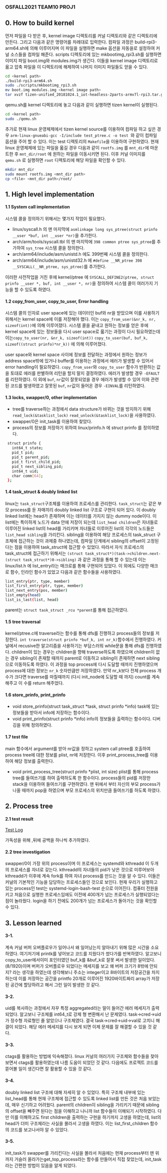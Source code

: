 ### OSFALL2021 TEAM10 PROJ1


## 0. How to build kernel
먼저 파일을 다 받은 후, kernel image 디렉토리를 커널 디렉토리와 같은 디렉토리에 만든다. 그리고 다음과 같은 명령어를 차례대로 입력한다. 컴파일 과정은 build-rpi3-arm64.sh에 의해 이루어지며 이 파일을 실행하면 make 옵션을 자동을로 설정하여 커널 소스들을 컴파일 해준다. scripts 디렉토리에 있는 mkbootimg_rpi3.sh를 실행하면 이미지 파일 boot.img와 modules.img가 생긴다. 이들을 kernel image 디렉토리로 옮고 압축 파일을 이 디렉토리에 해제하여 나머지 이미지 파일들도 얻을 수 있다.
```bash
cd <kernel path>
./build-rpi3-arm64.sh
sudo ./scripts/mkbootimg_rpi3.sh
mv boot.img modules.img <kernel image path>
tar xvzf tizen-unified_20181024.1_iot-headless-2parts-armv7l-rpi3.tar.gz -C <kernel image path>
```
qemu.sh를 kernel 디렉토리에 놓고 다음과 같이 실행하면 tizen kernel이 실행된다.
```bash
cd <kernel path>
sudo ./qemu.sh
```
추가로 현재 linux 운영체제에서 tizen kernel source를 이용하여 컴파일 하고 싶은 경우 `arm-linux-gnueabi-gcc -I/include test_ptree.c -o test
`와 같이 컴파일 옵션을 주어 할 수 있다. 이는 test 디렉토리의 `Makefile`을 이용하여 구현하였다. 현재 linux 운영체제에 있는 파일을 옯길 경우 다음과 같이 `rootfs.img` 를 `mnt_dir`에 마운트한 후 `mnt_dir/root` 에 원하는 파일을 이동시키면 된다. 이후 커널 이미지를 `qemu.sh` 로 실행하면 `root` 디렉토리에 해당 파일을 확인할 수 있다.
```bash
mkdir mnt_dir
sudo mount rootfs.img <mnt_dir path>
cp <file> <mnt_dir path>/root/
```


## 1. High level implementation
#### 1.1 System call implementation
시스템 콜을 정의하기 위해서는 몇가지 작업이 필요했다.
* linux/syscall.h 의 맨 마지막에 `asmlinkage long sys_ptree(struct prinfo __user *buf, int __user *nr)`을 추가한다.
* arch/arm/tools/syscall.tbl 의 맨 마지막에 `398 common ptree sys_ptree`를 추가하여 `sys_tree` 시스템 콜을 정의한다.
* arch/arm64/include/asm/unistd.h 에도 399번째 시스템 콜을 정의한다.
* arch/arm64/include/asm/unistd32.h 에 `#define __NR_ptree 398   __SYSCALL(__NR_ptree, sys_ptree)`를 추가한다.

이러한 사전작업을 거친 후에 kernel/ptree 에 `SYSCALL_DEFINE2(ptree, struct prinfo __user *, buf, int __user *, nr)`을 정의하여 시스템 콜이 여러가지 기능을 할 수 있도록 하였다.

#### 1.2 copy_from_user, copy_to_user, Error handling
시스템 콜의 인자로 user space에 있는 데이터인 buf와 nr을 받았으며 이를 사용하기 위해서는 kernel space에 이를 저장해야 했다. 이는 `copy_from_user(&nr_k, nr, sizeof(int))`에 의해 이루어졌다. 시스템 콜을 끝내고 원하는 정보를 얻은 후에 kernel space에 있는 정보들을 다시 user space로 옯기는 과정이 다시 필요하였는데  이는`copy_to_user(nr, &nr_k, sizeof(int))` `copy_to_user(buf, buf_k, sizeof((struct prinfo)*nr_k))` 에 의해 이루어졌다.

user space와 kernel space 사이에 정보를 전달하는 과정에서 원하는 정보가 address space밖에 있거나 buffer를 이용하는 과정에서 에러가 발생할 수 있어서 error handling이 필요하였다. `copy_from_user`와 `copy_to_user` 함수가 반환하는 값을 토대로 에러를 판별하여 리턴을 할지 말지 결정하였다. 에러가 발생할 경우 `-EFAULT`를 리턴하였다.
이 외에 `buf`, `nr`값이 잘못되었을 경우 에러가 발생할 수 있어 이와 관련된 코드를 발생하였고 잘못된 `buf`, `nr`값이 들어온 경우 `-EINVAL`를 리턴하였다.

#### 1.3 locks, swapper/0, other implementation
* tree를 traverse하는 과정에서 data structure가 바뀌는 것을 방지하기 위해 `read_lock(&tasklist_lock)` `read_unlock(&tasklist_lock)`을 사용하였다.
* swapper/0은 init_task를 이용하여 찾았다.
* process의 정보를 저장하기 위하여 linux/prinfo.h 에 struct prinfo 를 정의하였다.
``` bash
 struct prinfo {
   int64_t state;
   pid_t pid;
   pid_t parent_pid;
   pid_t first_child_pid;
   pid_t next_sibling_pid;
   int64_t uid;
   char comm[64];
 };
```

#### 1.4 task_struct & doubly linked list
linux는 `task_struct`구조체를 이용하여 프로세스를 관리한다. `task_struct`는 같은 부모 process를 둔 자매끼리 doubly linked list 구조로 구현이 되어 있다. 이 doubly linked list에는 head가 존재하며 이는 데이터를 가지지 않는 dummy node이다. 이 list에는 특이하게 노드가 data 안에 저장이 되는데 `list_head children`은 자녀들로 이루어진 linked list의 head를 가리키며 자녀들로 이루어진 list의 각각의 노드들은 `list_head sibling`을 가리킨다. sibling을 이용하여 해당 프로세스의 task_struct 구조체에 접근하는 것이 과제중 하나였는데, 컴파일 단계에서 sibling의 offset이 고정된다는 점을 이용하여 task_struct에 접근할 수 있었다. 따라서 자식 프로세스의 task_struct에 접근하기 위해서는 `(struct task_struct*)(task->children.next-(struct task_struct*)0->sibling)` 과 같은 과정을 통해 할 수 있는데 이는 linux/list.h 에 list_entry라는 매크로를 통해 구현되어 있었다. 이 외에도 다양한 매크로 함수, 인라인 함수가 있었고 다음과 같은 함수들을 사용하였다.
```bash
list_entry(ptr, type, member)
list_first_entry(ptr, type, member)
list_next_entry(pos, member)
list_empty(head)
list_is_last(list, head)
```
parent는 `struct task_struct _rcu *parent`를 통해 접근하였다.

#### 1.5 tree traversal
kernel/ptree.c에 traverse라는 함수를 통해 dfs를 진행하고 process들의 정보를 저장한다.
`int traverse(struct prinfo *buf_k, int nr_k)`함수에서 진행하였다.
 커널에서 recusive한 알고리즘을 사용하기는 부담스러워 while문을 통해 dfs를 진행하였다.
 children이 있는 경우는 children을 향해 traverse하도록 하였으며
 children이 없는 경우 sibling이 존재할 때까지 parent로 이동하고 sibling이 존재하면 next sibling으로 이동하도록 하였다.
 이 과정을 top process에 다시 도달할 때까지 진행하였으며 process에 대한 정보는 `nr_k` 숫자만큼만 저장하였다.
 만약 nr_k보다 전체 process 개수가 크다면 traverse를 마칠때까지 (다시 init_node에 도달할 때 까지) count를 계속 해주고 이 수를 return 해주었다.

#### 1.6 store_prinfo, print_prinfo
* void store_prinfo(struct task_struct *task, struct prinfo *info)
 task에 있는 정보들을 받아서 info에 저장하는 함수이다.
* void print_prinfo(struct prinfo *info)
  info의 정보들을 출력하는 함수이다. 디버깅을 위해 정의하였다.
 
#### 1.7 test file
 main 함수에서 argument를 받아 nr값을 정하고 system call ptree를 호출하여 process tree에 대한 정보를 plist, nr에 저장한다. 이후 print_process_tree를 이용하여 해당 정보를 출력한다.
* void print_process_tree(struct prinfo *plist, int size)
 plist를 통해 process tree를 들여쓰기를 하여 출력하도록 한 함수이다. process들의 pid를 저장한 stack을 이용하여 들여쓰기를 구현하였다. 맨 뒤에서 부터 자신의 부모 process가 나올 때까지 pop을 하였으며 부모 프로세스의 위치만큼 들여쓰기를 하도록 하였다.
 

## 2. Process tree
#### 2.1 test result
[Test Log](proj1log.txt) 

가독성을 위해 ,뒤에 공백을 하나씩 추가하였다.

#### 2.2 tree investigation
swapper/0이 가장 위의 process이며 이 프로세스는 systemd와 kthreadd 이 두개의 프로세스를 자녀로 갖는다. kthreadd의 자녀들의 pid가 낮은 것으로 미루어보아 kthreadd가 이후에 계속 fork를 하여 자녀 process를 만드는 것을 알 수 있다. 이들은 커널의 기본적인 기능을 담당하는 프로세스들인 것으로 보인다. 현재 우리가 실행하고 있는 process인 test는 systemd-login-bash-test 순으로 이어진다. 컴퓨터 전원을 키고 처음으로 실행한 프로세스임에도 이전에 400개가 넘는 프로세스가 실행되었다는 점이 놀라웠다. login을 하기 전에도 200개가 넘는 프로세스가 돌아가는 것을 확인할 수 있다. 


## 3. Lesson learned
#### 3-1. 
계속 커널 버퍼 오버플로우가 일어나서 왜 일어났는지 알아내기 위해 많은 시간을 소요하였다. 여기저기에 printk를 넣어보고 코드를 지웠다가 썼다가를 반복하였다. 알고보니 copy_to_user에서이미 포인터였던 buf_k를 &buf_k로 잘못 써서 발생한 일이었다. (8/1920)이며 버퍼가 오버플로우 되었다는 메세지를 보고 왜 버퍼 크기가 8밖에 안되지? 라는 생각을 하였는데 생각해보니 주소는 integer이고 8바이트의 저장공간을 차지하는데 이를 저장하는 공간을 printfo 20개로 이루어진 1920바이트짜리 array가 저장된 공간에 할당하려고 해서 그런 일이 발생한 것 같다.
#### 3-2. 
uid를 복사하는 과정에서 자꾸 특정 aggregated라는 말이 들어간 에러 메세지가 출력되었다. 알고보니 구조체를 int64_t로 강제 형 변환해서 난 문제였다. task->cred->uid가 정수형 자료형인 줄 알았으나 구조체였다. 결국 task->cred->uid->val로 고치니 해결이 되었다. 해당 에러 메세지를 다시 보게 되면 이제 문제를 잘 해결할 수 있을 것 같다.
#### 3-3. 
ctags를 활용하는 방법에 익숙해졌다. linux 커널의 여러가지 구조체와 함수들을 찾아보면서 ctags를 활용하였는데 나름 도움이 되었던 것 같다. 다음에도 프로젝트 코드를 뜯어볼 일이 생긴다면 잘 활용할 수 있을 것 같다.
#### 3-4. 
doubly linked list 구조에 대해 자세히 알 수 있었다. 특히 구조체 내부에 있는 list_head를 통해 현재 구조체에 접근할 수 있도록 linked list를 만든 것은 처음 보았는데, 매우 신기하고 어려웠다. parent의 children이 sibling을 가리키기 때문에 sibling의 offset을 빼주면 된다는 점을 이해하고 나니까 list 함수들이 이해되기 시작하였다. 다만 이를 이해하고도 first children을 출력하는 구현을 하기까지 고생을 하였는데, list의 head가 더미 구조체라는 사실을 몰라서 고생을 하였다. 이는 list_first_children 함수의 코드를 보고나서야 알 수 있었다.    
#### 3-5.
init_task가 swapper를 가리킨다는 사실을 몰라서 처음에는 현재 process부터 맨 위까지 거슬러 올라가는get_top_process라는 함수를 만들어서 직접 찾았는데, init_task라는 간편한 방법이 있음을 알게 되었다.



